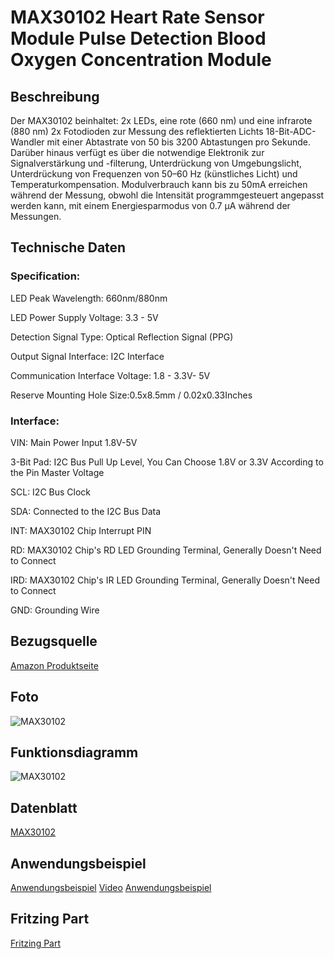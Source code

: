 # MAX30102 Heart Rate Sensor Module Pulse Detection Blood Oxygen Concentration Module

## Beschreibung
Der MAX30102 beinhaltet:
2x LEDs, eine rote (660 nm) und eine infrarote (880 nm)
2x Fotodioden zur Messung des reflektierten Lichts
18-Bit-ADC-Wandler mit einer Abtastrate von 50 bis 3200 Abtastungen pro Sekunde.
Darüber hinaus verfügt es über die notwendige Elektronik zur Signalverstärkung und -filterung, Unterdrückung von Umgebungslicht, Unterdrückung von Frequenzen von 50–60 Hz (künstliches Licht) und Temperaturkompensation.
Modulverbrauch kann bis zu 50mA erreichen während der Messung, obwohl die Intensität programmgesteuert angepasst werden kann, mit einem Energiesparmodus von 0.7 µA während der Messungen.

## Technische Daten
### Specification:

LED Peak Wavelength: 660nm/880nm

LED Power Supply Voltage: 3.3 - 5V

Detection Signal Type: Optical Reflection Signal (PPG)

Output Signal Interface: I2C Interface

Communication Interface Voltage: 1.8 - 3.3V- 5V

Reserve Mounting Hole Size:0.5x8.5mm / 0.02x0.33Inches

### Interface:

VIN: Main Power Input 1.8V-5V

3-Bit Pad: I2C Bus Pull Up Level, You Can Choose 1.8V or 3.3V According to the Pin Master Voltage

SCL: I2C Bus Clock

SDA: Connected to the I2C Bus Data

INT: MAX30102 Chip Interrupt PIN

RD: MAX30102 Chip's RD LED Grounding Terminal, Generally Doesn't Need to Connect

IRD: MAX30102 Chip's IR LED Grounding Terminal, Generally Doesn't Need to Connect

GND: Grounding Wire

## Bezugsquelle
[Amazon Produktseite](https://amzn.eu/d/gLniU65)

## Foto
![MAX30102](https://external-content.duckduckgo.com/iu/?u=https%3A%2F%2Fifuturetech.org%2Fwp-content%2Fuploads%2F2022%2F03%2FCJMCU-74HC4051-8-Channel-Analog-Multiplexer-Module-03.jpg&f=1&nofb=1&ipt=ab0a5da3e7b61d2a6a828362c1893ac8c308020add9c9a956426c81ec0d27961)

## Funktionsdiagramm
![MAX30102](https://external-content.duckduckgo.com/iu/?u=https%3A%2F%2Fi.lnwfile.com%2F_%2Fi%2F_raw%2Fi0%2Fom%2Fww.jpg&f=1&nofb=1&ipt=dc7d25d19f41895cf4c8eba733980807117c1b1cf43459544ccf75fa55616970)

## Datenblatt
[MAX30102](https://www.analog.com/media/en/technical-documentation/data-sheets/max30102.pdf)

## Anwendungsbeispiel
[Anwendungsbeispiel](https://docs.sunfounder.com/projects/umsk/en/latest/04_pi_pico/pico_lesson14_max30102.html)
[Video](https://www.youtube.com/watch?v=98Szuwh-6l8)
[Anwendungsbeispiel](https://github.com/n-elia/MAX30102-MicroPython-driver#other-things-that-its-worth-mentioning)

## Fritzing Part
[Fritzing Part](https://forum.fritzing.org/uploads/short-url/54LyjpeYKuzNVKssq4irRU79VqA.fzpz)

